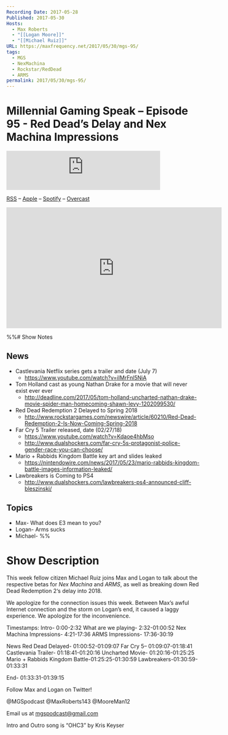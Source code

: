 ```yaml
---
Recording Date: 2017-05-28
Published: 2017-05-30
Hosts:
  - Max Roberts
  - "[[Logan Moore]]"
  - "[[Michael Ruiz]]"
URL: https://maxfrequency.net/2017/05/30/mgs-95/
tags:
  - MGS
  - NexMachina
  - Rockstar/RedDead
  - ARMS
permalink: 2017/05/30/mgs-95/
---
```

# Millennial Gaming Speak – Episode 95 - Red Dead’s Delay and Nex Machina Impressions

<iframe src="https://podcasters.spotify.com/pod/show/millennialgamingspeak/embed/episodes/Episode-95-Red-Deads-Delay-and-Nex-Machina-Impressions-e1adht7/a-a6ts46h" height="102px" width="400px" frameborder="0" scrolling="no"></iframe>

[RSS](https://anchor.fm/s/74aa3858/podcast/rss) – [Apple](https://podcasts.apple.com/us/podcast/episode-3-gdc-wrap-up/id1000915981?i=1000542222515) – [Spotify](https://open.spotify.com/episode/7wePXT4Bt22LWifVLx3n8y) – [Overcast](https://overcast.fm/+EtIgeWxEU)

<div class=iframe-container>
<iframe width="560" height="315" src="https://www.youtube-nocookie.com/embed/jHyeu6Ppbzs?si=LFKpAu0uVsSeyYht" title="YouTube video player" frameborder="0" allow="accelerometer; autoplay; clipboard-write; encrypted-media; gyroscope; picture-in-picture; web-share" allowfullscreen></iframe>
</div>

%%# Show Notes

## News

- Castlevania Netflix series gets a trailer and date (July 7)
	- https://www.youtube.com/watch?v=iIMrFnl5NiA 
- Tom Holland cast as young Nathan Drake for a movie that will never exist ever ever
	- http://deadline.com/2017/05/tom-holland-uncharted-nathan-drake-movie-spider-man-homecoming-shawn-levy-1202099530/ 
- Red Dead Redemption 2 Delayed to Spring 2018
	- http://www.rockstargames.com/newswire/article/60210/Red-Dead-Redemption-2-Is-Now-Coming-Spring-2018 
- Far Cry 5 Trailer released, date (02/27/18)
	- https://www.youtube.com/watch?v=Kdaoe4hbMso 
	- http://www.dualshockers.com/far-cry-5s-protagonist-police-gender-race-you-can-choose/
- Mario + Rabbids Kingdom Battle key art and slides leaked
	- https://nintendowire.com/news/2017/05/23/mario-rabbids-kingdom-battle-images-information-leaked/ 
- Lawbreakers is Coming to PS4
	- http://www.dualshockers.com/lawbreakers-ps4-announced-cliff-bleszinski/
## Topics

- Max- What does E3 mean to you?
- Logan- Arms sucks
- Michael- %%
# Show Description

This week fellow citizen Michael Ruiz joins Max and Logan to talk about the respective betas for *Nex Machina* and *ARMS*, as well as breaking down Red Dead Redemption 2‘s delay into 2018.

We apologize for the connection issues this week. Between Max’s awful Internet connection and the storm on Logan’s end, it caused a laggy experience. We apologize for the inconvenience.

Timestamps:
Intro- 0:00-2:32
What are we playing- 2:32-01:00:52
Nex Machina Impressions- 4:21-17:36
ARMS Impressions- 17:36-30:19

News
Red Dead Delayed- 01:00:52-01:09:07
Far Cry 5– 01:09:07-01:18:41
Castlevania Trailer- 01:18:41-01:20:16
Uncharted Movie- 01:20:16-01:25:25
Mario + Rabbids Kingdom Battle-01:25:25-01:30:59
Lawbreakers-01:30:59-01:33:31

End- 01:33:31-01:39:15

Follow Max and Logan on Twitter!

@MGSpodcast
@MaxRoberts143
@MooreMan12

Email us at mgspodcast@gmail.com

Intro and Outro song is “OHC3” by Kris Keyser